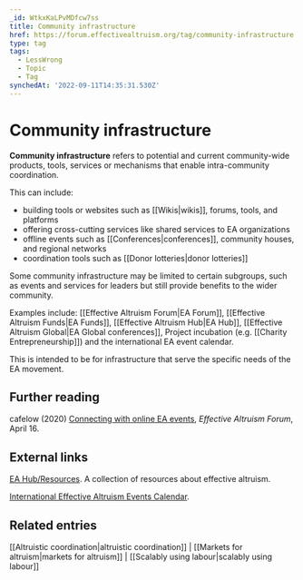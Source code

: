 ```yaml
---
_id: WtkxKaLPvMDfcw7ss
title: Community infrastructure
href: https://forum.effectivealtruism.org/tag/community-infrastructure
type: tag
tags:
  - LessWrong
  - Topic
  - Tag
synchedAt: '2022-09-11T14:35:31.530Z'
---
```

# Community infrastructure

**Community infrastructure** refers to potential and current community-wide products, tools, services or mechanisms that enable intra-community coordination.

This can include:

*   building tools or websites such as [[Wikis|wikis]], forums, tools, and platforms
*   offering cross-cutting services like shared services to EA organizations
*   offline events such as [[Conferences|conferences]], community houses, and regional networks
*   coordination tools such as [[Donor lotteries|donor lotteries]]

Some community infrastructure may be limited to certain subgroups, such as events and services for leaders but still provide benefits to the wider community.

Examples include: [[Effective Altruism Forum|EA Forum]], [[Effective Altruism Funds|EA Funds]], [[Effective Altruism Hub|EA Hub]], [[Effective Altruism Global|EA Global conferences]], Project incubation (e.g. [[Charity Entrepreneurship]]) and the international EA event calendar.

This is intended to be for infrastructure that serve the specific needs of the EA movement.

Further reading
---------------

cafelow (2020) [Connecting with online EA events](https://forum.effectivealtruism.org/posts/KcMnHuXg9Yhwp37kW/connecting-with-online-ea-events), *Effective Altruism Forum*, April 16.

External links
--------------

[EA Hub/Resources](https://resources.eahub.org/). A collection of resources about effective altruism.

[International Effective Altruism Events Calendar](https://calendar.google.com/calendar/u/0/embed?src=ie5uop71imftf4ut2htbv789v8@group.calendar.google.com).

Related entries
---------------

[[Altruistic coordination|altruistic coordination]] | [[Markets for altruism|markets for altruism]] | [[Scalably using labour|scalably using labour]]